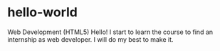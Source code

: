# hello-world
Web Development (HTML5)
Hello! I start to learn the course to find an internship as web developer. I will do my best to make it.
